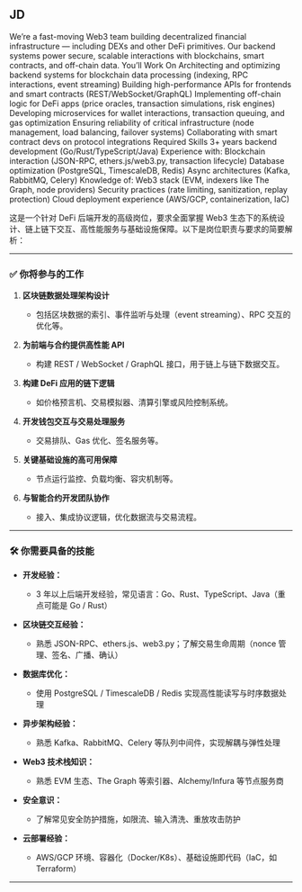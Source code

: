 
## JD

We’re a fast-moving Web3 team building decentralized financial infrastructure — including DEXs and other DeFi primitives. Our backend systems power secure, scalable interactions with blockchains, smart contracts, and off-chain data.
You’ll Work On
Architecting and optimizing backend systems for blockchain data processing (indexing, RPC interactions, event streaming)
Building high-performance APIs for frontends and smart contracts (REST/WebSocket/GraphQL)
Implementing off-chain logic for DeFi apps (price oracles, transaction simulations, risk engines)
Developing microservices for wallet interactions, transaction queuing, and gas optimization
Ensuring reliability of critical infrastructure (node management, load balancing, failover systems)
Collaborating with smart contract devs on protocol integrations
Required Skills
3+ years backend development (Go/Rust/TypeScript/Java)
Experience with:
Blockchain interaction (JSON-RPC, ethers.js/web3.py, transaction lifecycle)
Database optimization (PostgreSQL, TimescaleDB, Redis)
Async architectures (Kafka, RabbitMQ, Celery)
Knowledge of:
Web3 stack (EVM, indexers like The Graph, node providers)
Security practices (rate limiting, sanitization, replay protection)
Cloud deployment experience (AWS/GCP, containerization, IaC)

这是一个针对 DeFi 后端开发的高级岗位，要求全面掌握 Web3 生态下的系统设计、链上链下交互、高性能服务与基础设施保障。以下是岗位职责与要求的简要解析：

---

### ✅ **你将参与的工作**

1. **区块链数据处理架构设计**

    * 包括区块数据的索引、事件监听与处理（event streaming）、RPC 交互的优化等。

2. **为前端与合约提供高性能 API**

    * 构建 REST / WebSocket / GraphQL 接口，用于链上与链下数据交互。

3. **构建 DeFi 应用的链下逻辑**

    * 如价格预言机、交易模拟器、清算引擎或风险控制系统。

4. **开发钱包交互与交易处理服务**

    * 交易排队、Gas 优化、签名服务等。

5. **关键基础设施的高可用保障**

    * 节点运行监控、负载均衡、容灾机制等。

6. **与智能合约开发团队协作**

    * 接入、集成协议逻辑，优化数据流与交易流程。

---

### 🛠️ **你需要具备的技能**

* **开发经验：**

    * 3 年以上后端开发经验，常见语言：Go、Rust、TypeScript、Java（重点可能是 Go / Rust）

* **区块链交互经验：**

    * 熟悉 JSON-RPC、ethers.js、web3.py；了解交易生命周期（nonce 管理、签名、广播、确认）

* **数据库优化：**

    * 使用 PostgreSQL / TimescaleDB / Redis 实现高性能读写与时序数据处理

* **异步架构经验：**

    * 熟悉 Kafka、RabbitMQ、Celery 等队列中间件，实现解耦与弹性处理

* **Web3 技术栈知识：**

    * 熟悉 EVM 生态、The Graph 等索引器、Alchemy/Infura 等节点服务商

* **安全意识：**

    * 了解常见安全防护措施，如限流、输入清洗、重放攻击防护

* **云部署经验：**

    * AWS/GCP 环境、容器化（Docker/K8s）、基础设施即代码（IaC，如 Terraform）

---

